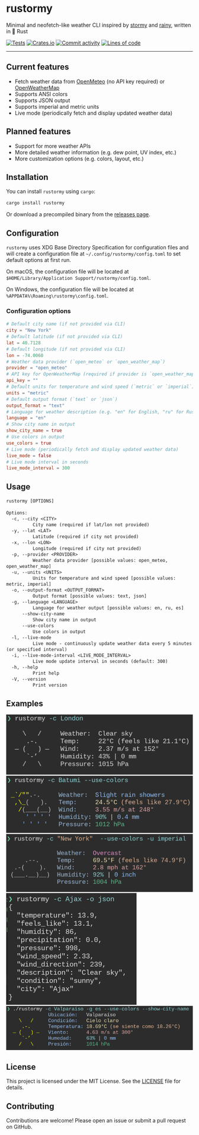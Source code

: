 # rustormy

Minimal and neofetch-like weather CLI inspired by
[stormy](https://github.com/ashish0kumar/stormy) and
[rainy](https://github.com/liveslol/rainy), written in 🦀 Rust

[![Tests](https://github.com/Tairesh/rustormy/actions/workflows/tests.yml/badge.svg)](https://github.com/Tairesh/rustormy/actions/workflows/tests.yml)
[![Crates.io](https://img.shields.io/crates/v/rustormy.svg)](https://crates.io/crates/rustormy)
[![Commit activity](https://img.shields.io/github/commit-activity/m/tairesh/rustormy)](https://github.com/Tairesh/rustormy/commits/main)
[![Lines of code](https://tokei.rs/b1/github/Tairesh/rustormy?category=code)](https://github.com/Tairesh/rustormy/tree/main)

---

## Current features

- Fetch weather data from [OpenMeteo](https://open-meteo.com/) (no API key required)
  or [OpenWeatherMap](https://openweathermap.org/)
- Supports ANSI colors
- Supports JSON output
- Supports imperial and metric units
- Live mode (periodically fetch and display updated weather data)

## Planned features

- Support for more weather APIs
- More detailed weather information (e.g. dew point, UV index, etc.)
- More customization options (e.g. colors, layout, etc.)

## Installation

You can install `rustormy` using `cargo`:

```sh
cargo install rustormy
```

Or download a precompiled binary from the [releases page](https://github.com/Tairesh/rustormy/releases).

## Configuration

`rustormy` uses XDG Base Directory Specification for configuration files and will create a configuration file at
`~/.config/rustormy/config.toml` to set default options at first run.

On macOS, the configuration file will be located at
`$HOME/Library/Application Support/rustormy/config.toml`.

On Windows, the configuration file will be located at
`%APPDATA%\Roaming\rustormy\config.toml`.

### Configuration options

```toml
# Default city name (if not provided via CLI)
city = "New York"
# Default latitude (if not provided via CLI)
lat = 40.7128
# Default longitude (if not provided via CLI)
lon = -74.0060
# Weather data provider (`open_meteo` or `open_weather_map`)
provider = "open_meteo"
# API key for OpenWeatherMap (required if provider is `open_weather_map`)
api_key = ""
# Default units for temperature and wind speed (`metric` or `imperial`)
units = "metric"
# Default output format (`text` or `json`)
output_format = "text"
# Language for weather description (e.g. "en" for English, "ru" for Russian, "es" for Spanish, etc.)
language = "en"
# Show city name in output
show_city_name = true
# Use colors in output
use_colors = true
# Live mode (periodically fetch and display updated weather data)
live_mode = false
# Live mode interval in seconds
live_mode_interval = 300
```

## Usage

```
rustormy [OPTIONS]

Options:
  -c, --city <CITY>
          City name (required if lat/lon not provided)
  -y, --lat <LAT>
          Latitude (required if city not provided)
  -x, --lon <LON>
          Longitude (required if city not provided)
  -p, --provider <PROVIDER>
          Weather data provider [possible values: open_meteo, open_weather_map]
  -u, --units <UNITS>
          Units for temperature and wind speed [possible values: metric, imperial]
  -o, --output-format <OUTPUT_FORMAT>
          Output format [possible values: text, json]
  -g, --language <LANGUAGE>
          Language for weather output [possible values: en, ru, es]
      --show-city-name
          Show city name in output
      --use-colors
          Use colors in output
  -l, --live-mode
          Live mode - continuously update weather data every 5 minutes (or specified interval)
  -i, --live-mode-interval <LIVE_MODE_INTERVAL>
          Live mode update interval in seconds (default: 300)
  -h, --help
          Print help
  -V, --version
          Print version

```

## Examples

![Basic usage: `rustormy -c London`](.github/assets/basic.png)
![Colors: `rustormy -c Batumi --use-colors`](.github/assets/colors.png)
![Imperial units: `rustormy -c "New York" --use-colors -u imperial`](.github/assets/imperial.png)
![JSON output: `rustormy -c Ajax -o json`](.github/assets/json.png)
![Spanish translation: `rustormy -c Valparaiso -g es --use-colors --show-city-name`](.github/assets/spanish.png)

## License

This project is licensed under the MIT License. See the [LICENSE](LICENSE) file for details.

## Contributing

Contributions are welcome! Please open an issue or submit a pull request on GitHub.
